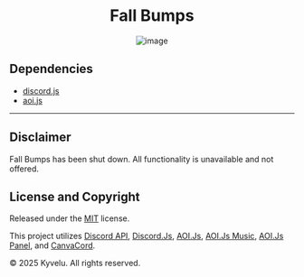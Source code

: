 <h1 align="center">Fall Bumps</h1>

<p align="center">
  <img src="https://github.com/user-attachments/assets/e5138d38-3b6e-4e97-8faf-b27fbac45b57" alt="image">
</p>

## Dependencies
* [discord.js](https://www.npmjs.com/package/discord.js)
* [aoi.js](https://www.npmjs.com/package/aoi.js)

---

## Disclaimer
Fall Bumps has been shut down. All functionality is unavailable and not offered.

## License and Copyright
Released under the [MIT](https://mit-license.org/) license.

This project utilizes [Discord API](https://discord.dev/), [Discord.Js](https://discord.js.org/), [AOI.Js](https://aoi.js.org/), [AOI.Js Music](https://github.com/aoijs/aoi.music), [AOI.Js Panel](https://www.npmjs.com/package/@akarui/aoi.panel), and [CanvaCord](https://www.npmjs.com/package/canvacord).

© 2025 Kyvelu. All rights reserved.
